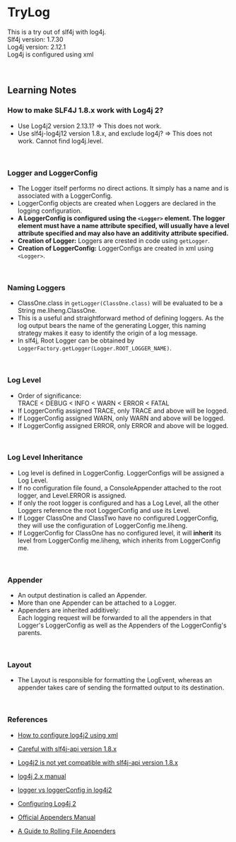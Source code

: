 # TryLog

This is a try out of slf4j with log4j.  
Slf4j version: 1.7.30  
Log4j version: 2.12.1  
Log4j is configured using xml  

&nbsp;

## Learning Notes

### How to make SLF4J 1.8.x work with Log4j 2? ###
* Use Log4j2 version 2.13.1? => This does not work. 
* Use slf4j-log4j12 version 1.8.x, and exclude log4j? => This does not work. Cannot find log4j.level.

&nbsp;

### Logger and LoggerConfig ###
* The Logger itself performs no direct actions. It simply has a name and is associated with a LoggerConfig. 
* LoggerConfig objects are created when Loggers are declared in the logging configuration.
* **A LoggerConfig is configured using the `<Logger>` element. The logger element must have a name attribute specified, will usually have a level attribute specified and may also have an additivity attribute specified.**
* **Creation of Logger:**  Loggers are crested in code using `getLogger`. 
* **Creation of LoggerConfig:** LoggerConfigs are created in xml using `<Logger>`. 

&nbsp;

### Naming Loggers ###
* ClassOne.class in `getLogger(ClassOne.class)` will be evaluated to be a String me.liheng.ClassOne.
* This is a useful and straightforward method of defining loggers. 
As the log output bears the name of the generating Logger, this naming strategy makes it easy to identify the origin of a log message.
* In slf4j, Root Logger can be obtained by `LoggerFactory.getLogger(Logger.ROOT_LOGGER_NAME)`. 

&nbsp;

### Log Level ###
* Order of significance:  
TRACE < DEBUG < INFO < WARN < ERROR < FATAL
* If LoggerConfig assigned TRACE, only TRACE and above will be logged. 
* If LoggerConfig assigned WARN, only WARN and above will be logged. 
* If LoggerConfig assigned ERROR, only ERROR and above will be logged. 

&nbsp;

### Log Level Inheritance ###
* Log level is defined in LoggerConfig. LoggerConfigs will be assigned a Log Level. 
* If no configuration file found, a ConsoleAppender attached to the root logger, and Level.ERROR is assigned.
* If only the root logger is configured and has a Log Level, all the other Loggers reference the root LoggerConfig and use its Level.
* If Logger ClassOne and ClassTwo have no configured LoggerConfig, they will use the configuration of LoggerConfig me.liheng.
* If LoggerConfig for ClassOne has no configured level, it will **inherit** its level from LoggerConfig me.liheng, which inherits from LoggerConfig me.

&nbsp;

### Appender ###
* An output destination is called an Appender.
* More than one Appender can be attached to a Logger.
* Appenders are inherited additively:  
Each logging request will be forwarded to all the appenders in that Logger's LoggerConfig as well as the Appenders of the LoggerConfig's parents.

&nbsp;


### Layout ### 
* The Layout is responsible for formatting the LogEvent, whereas an appender takes care of sending the formatted output to its destination. 

&nbsp;

### References ###
* [How to configure log4j2 using xml](https://mkyong.com/logging/log4j2-xml-example/)
* [Careful with slf4j-api version 1.8.x](http://www.slf4j.org/codes.html)
* [Log4j2 is not yet compatible with slf4j-api version 1.8.x](https://stackoverflow.com/questions/48829612/using-log4j2-10-and-slf4j-api-1-8-in-osgi-eclipse)
* [log4j 2.x manual](https://logging.apache.org/log4j/2.x/manual/architecture.html)
* [logger vs loggerConfig in log4j2](https://stackoverflow.com/questions/56093098/understanding-the-difference-between-logger-and-loggerconfig-in-log4j2)
* [Configuring Log4j 2](https://logging.apache.org/log4j/2.x/manual/configuration.html)


* [Official Appenders Manual](https://logging.apache.org/log4j/2.x/manual/appenders.html)
* [A Guide to Rolling File Appenders](https://www.baeldung.com/java-logging-rolling-file-appenders)

